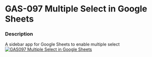 # GAS-097 Multiple Select in Google Sheets

### Description
A sidebar app for Google Sheets to enable multiple select
[![GAS097 Multiple Select in Google Sheets](https://user-images.githubusercontent.com/16481229/183232190-d2f10de6-e4d8-469a-a057-f3488c230aa2.jpeg)
](https://youtu.be/et_yAekJDf0)